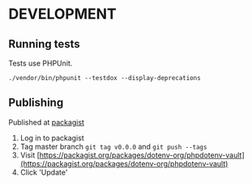 # DEVELOPMENT

## Running tests

Tests use PHPUnit.

```
./vendor/bin/phpunit --testdox --display-deprecations
```

## Publishing

Published at [packagist](https://packagist.org/packages/dotenv-org/phpdotenv-vault)

1. Log in to packagist
2. Tag master branch `git tag v0.0.0` and `git push --tags`
3. Visit [https://packagist.org/packages/dotenv-org/phpdotenv-vault](https://packagist.org/packages/dotenv-org/phpdotenv-vault)
4. Click 'Update'
